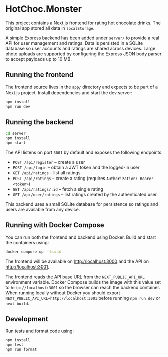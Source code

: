 # HotChoc.Monster

This project contains a Next.js frontend for rating hot chocolate drinks. The original app stored all data in `localStorage`.

A simple Express backend has been added under `server/` to provide a real API for user management and ratings. Data is persisted in a SQLite database so user accounts and ratings are shared across devices.
Large photo uploads are supported by configuring the Express JSON body parser to accept payloads up to 10 MB.

## Running the frontend

The frontend source lives in the `app/` directory and expects to be part of a Next.js project. Install dependencies and start the dev server:

```bash
npm install
npm run dev
```

## Running the backend

```bash
cd server
npm install
npm start
```

The API listens on port `3001` by default and exposes the following endpoints:

- `POST /api/register` – create a user
- `POST /api/login` – obtain a JWT token and the logged-in user
- `GET /api/ratings` – list all ratings
- `POST /api/ratings` – create a rating (requires `Authorization: Bearer <token>`)
- `GET /api/ratings/:id` – fetch a single rating
- `GET /api/user/ratings` – list ratings created by the authenticated user

This backend uses a small SQLite database for persistence so ratings and users are available from any device.

## Running with Docker Compose

You can run both the frontend and backend using Docker. Build and start the
containers using:

```bash
docker compose up --build
```

The frontend will be available on [http://localhost:3000](http://localhost:3000)
and the API on [http://localhost:3001](http://localhost:3001).

The frontend reads the API base URL from the `NEXT_PUBLIC_API_URL` environment
variable. Docker Compose builds the image with this value set to
`http://localhost:3001` so the browser can reach the backend container.
When running locally without Docker you should export
`NEXT_PUBLIC_API_URL=http://localhost:3001` before running `npm run dev` or
`next build`.

## Development

Run tests and format code using:

```bash
npm install
npm test
npm run format
```
